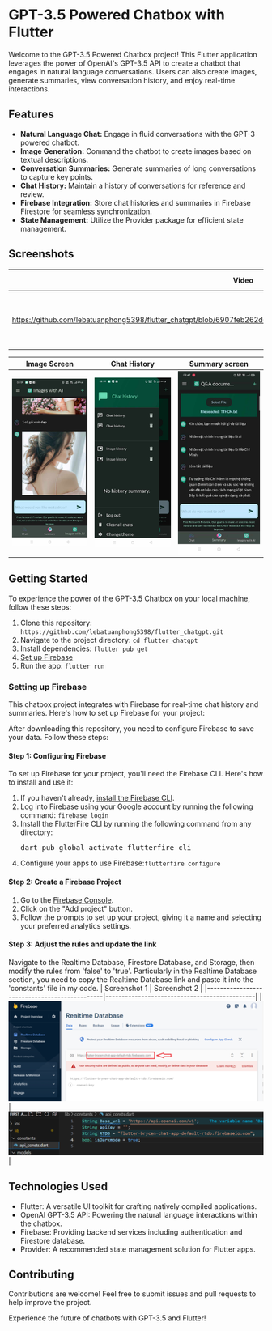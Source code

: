 # GPT-3.5 Powered Chatbox with Flutter

Welcome to the GPT-3.5 Powered Chatbox project! This Flutter application leverages the power of OpenAI's GPT-3.5 API to create a chatbot that engages in natural language conversations. Users can also create images, generate summaries, view conversation history, and enjoy real-time interactions.

## Features

- **Natural Language Chat:** Engage in fluid conversations with the GPT-3 powered chatbot.
- **Image Generation:** Command the chatbot to create images based on textual descriptions.
- **Conversation Summaries:** Generate summaries of long conversations to capture key points.
- **Chat History:** Maintain a history of conversations for reference and review.
- **Firebase Integration:** Store chat histories and summaries in Firebase Firestore for seamless synchronization.
- **State Management:** Utilize the Provider package for efficient state management.
## Screenshots

| Video                                        | Home Screen                                  | Chat Screen                                  |
|----------------------------------------------|----------------------------------------------|----------------------------------------------|
| https://github.com/lebatuanphong5398/flutter_chatgpt/blob/6907feb262d6841e7fda9bf88673ca03490574df/assets/screen/video.mp4      | ![Home Screen](assets/screen/home_screen.jpg)| ![chat](assets/screen/chat.jpg)              |

| Image Screen                                 | Chat History                                 | Summary screen                                |
|----------------------------------------------|----------------------------------------------|----------------------------------------------|
|![Chat History](assets/screen/image.jpg)|     ![Chat Screen](assets/screen/chat_history.jpg) | ![Image Screen](assets/screen/summary.jpg)    |


## Getting Started

To experience the power of the GPT-3.5 Chatbox on your local machine, follow these steps:

1. Clone this repository: `https://github.com/lebatuanphong5398/flutter_chatgpt.git`
2. Navigate to the project directory: `cd flutter_chatgpt`
3. Install dependencies: `flutter pub get`
4. [Set up Firebase](#Setting-up-Firebase)
5. Run the app: `flutter run`
<a name="Setting-up-Firebase"></a>
### Setting up Firebase 

   This chatbox project integrates with Firebase for real-time chat history and summaries. Here's how to set up Firebase for your project:
   
   After downloading this repository, you need to configure Firebase to save your data. Follow these steps:

#### Step 1: Configuring Firebase

   To set up Firebase for your project, you'll need the Firebase CLI. Here's how to install and use it:
   1. If you haven't already, [install the Firebase CLI](https://firebase.google.com/docs/cli#setup_update_cli).
   2. Log into Firebase using your Google account by running the following command:
      `firebase login`
   3. Install the FlutterFire CLI by running the following command from any directory:
      <pre>dart pub global activate flutterfire_cli</pre>
   4. Configure your apps to use Firebase:`flutterfire configure`

#### Step 2: Create a Firebase Project

   1. Go to the [Firebase Console](https://console.firebase.google.com/).
   2. Click on the "Add project" button.
   3. Follow the prompts to set up your project, giving it a name and selecting your preferred analytics settings.

#### Step 3: Adjust the rules and update the link

   Navigate to the Realtime Database, Firestore Database, and Storage, then modify the rules from 'false' to 'true'. Particularly in the Realtime Database section, you need to copy the Realtime Database link and paste it into the 'constants' file in my code.
| Screenshot 1                                 | Screenshot 2                                 |
|----------------------------------------------|----------------------------------------------|
| ![Home Screen](assets/screen/RTDB.png)       | ![Chat Screen](assets/screen/linkRTDB.png)   | 




## Technologies Used

- Flutter: A versatile UI toolkit for crafting natively compiled applications.
- OpenAI GPT-3.5 API: Powering the natural language interactions within the chatbox.
- Firebase: Providing backend services including authentication and Firestore database.
- Provider: A recommended state management solution for Flutter apps.


## Contributing

Contributions are welcome! Feel free to submit issues and pull requests to help improve the project.

Experience the future of chatbots with GPT-3.5 and Flutter!
